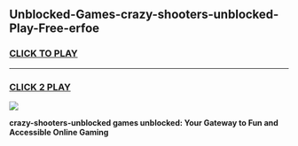 
## Unblocked-Games-crazy-shooters-unblocked-Play-Free-erfoe
<h3>
<a href="https://premium76.site?title=crazy-shooters-unblocked&ref=18A1">CLICK TO PLAY</a></h3>
<hr>

<h3>
<a href="https://premium76.site?title=crazy-shooters-unblocked&ref=18A1">CLICK 2 PLAY</a>
  
</h3>

<a href="https://premium76.site?title=crazy-shooters-unblocked&ref=18A1"><img src="https://clearcache.store/games.png"></a>


**crazy-shooters-unblocked games unblocked: Your Gateway to Fun and Accessible Online Gaming**
